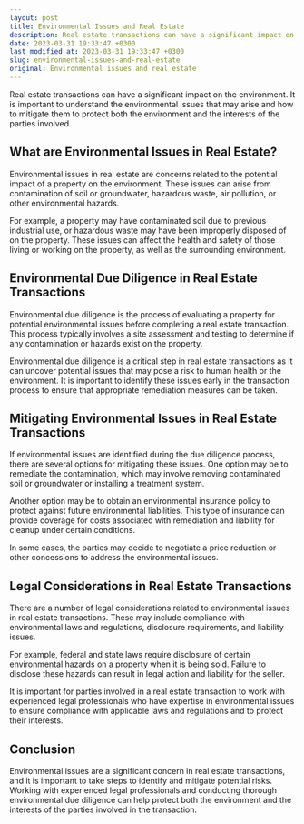 ```yaml
---
layout: post
title: Environmental Issues and Real Estate
description: Real estate transactions can have a significant impact on the environment. It is important to understand the environmental issues that may arise and how to mitigate them to protect both the environment and the interests of the parties involved.
date: 2023-03-31 19:33:47 +0300
last_modified_at: 2023-03-31 19:33:47 +0300
slug: environmental-issues-and-real-estate
original: Environmental issues and real estate
---
```


Real estate transactions can have a significant impact on the environment. It is important to understand the environmental issues that may arise and how to mitigate them to protect both the environment and the interests of the parties involved.

## What are Environmental Issues in Real Estate?

Environmental issues in real estate are concerns related to the potential impact of a property on the environment. These issues can arise from contamination of soil or groundwater, hazardous waste, air pollution, or other environmental hazards.

For example, a property may have contaminated soil due to previous industrial use, or hazardous waste may have been improperly disposed of on the property. These issues can affect the health and safety of those living or working on the property, as well as the surrounding environment.

## Environmental Due Diligence in Real Estate Transactions

Environmental due diligence is the process of evaluating a property for potential environmental issues before completing a real estate transaction. This process typically involves a site assessment and testing to determine if any contamination or hazards exist on the property.

Environmental due diligence is a critical step in real estate transactions as it can uncover potential issues that may pose a risk to human health or the environment. It is important to identify these issues early in the transaction process to ensure that appropriate remediation measures can be taken.

## Mitigating Environmental Issues in Real Estate Transactions

If environmental issues are identified during the due diligence process, there are several options for mitigating these issues. One option may be to remediate the contamination, which may involve removing contaminated soil or groundwater or installing a treatment system.

Another option may be to obtain an environmental insurance policy to protect against future environmental liabilities. This type of insurance can provide coverage for costs associated with remediation and liability for cleanup under certain conditions.

In some cases, the parties may decide to negotiate a price reduction or other concessions to address the environmental issues.

## Legal Considerations in Real Estate Transactions

There are a number of legal considerations related to environmental issues in real estate transactions. These may include compliance with environmental laws and regulations, disclosure requirements, and liability issues.

For example, federal and state laws require disclosure of certain environmental hazards on a property when it is being sold. Failure to disclose these hazards can result in legal action and liability for the seller.

It is important for parties involved in a real estate transaction to work with experienced legal professionals who have expertise in environmental issues to ensure compliance with applicable laws and regulations and to protect their interests.

## Conclusion

Environmental issues are a significant concern in real estate transactions, and it is important to take steps to identify and mitigate potential risks. Working with experienced legal professionals and conducting thorough environmental due diligence can help protect both the environment and the interests of the parties involved in the transaction.